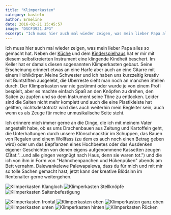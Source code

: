 ```yaml
---
title: "Klimperkasten"
category: basteln
author: Ermeline
date: 2016-02-21 15:45:57
image: "DSCF3921.JPG"
excerpt: "Ich muss hier auch mal wieder zeigen, was mein lieber Papa alles so gemacht hat."
---
```


Ich muss hier auch mal wieder zeigen, was mein lieber Papa alles so gemacht hat. Neben der [Küche](http://flauschiversum.de/2014/08/hexenkuche/) und dem [Kinderspielhaus](http://flauschiversum.de/2014/06/kinderspielhaus-deluxe/) hat er mir mit diesem selbstkreierten Instrument eine klingende Kindheit beschert. Im Keller hat er damals diesen sogenannten Klimperkasten gebaut. Seine Erscheinung erinnert etwas an eine Harfe aber auch an eine Gitarre mit einem Hohlkörper. Meine Schwester und ich haben uns kurzzeitig kreativ mit Buntstiften ausgelebt, die Überreste sieht man noch an manchen Stellen durch. Der Klimperkasten war nie gestimmt oder wurde je von einem Profi bespielt, aber es machte einfach Spaß an den Knöpfen zu drehen, den Saiten zu zupfen und so dem Instrument seine Töne zu entlocken. Leider sind die Saiten nicht mehr komplett und auch die eine Plastikleiste hat gelitten, nichtsdestotrotz wird dies auch weiterhin mein Begleiter sein, auch wenn es als Zeuge für meine unmusikalische Seite steht. 

Ich erinnere mich immer gerne an die Dinge, die ich mit meinem Vater angestellt habe, ob es ums Drachenbauen aus Zeitung und Kartoffeln geht, die Unterhaltungen durch unsere Klönschnacktür im Schuppen, das Bauen von Regalen und einem Wollfass (zu dem es auch noch einen Betrag geben wird) oder um das Bepflanzen eines Hochbeetes oder das Ausdenken eigener Geschichten von denen eigens aufgenommene Kassetten zeugen (Zitat:"...und alle gingen vergnügt nach Haus, denn sie waren tot.") und die ich von ihm in Form von "Hahnchenpanchen und Hükenpüken" abends am Bett vernahm. Dalewankelewe Palewapalewa, dass du für mich und mit mir so tolle Sachen gemacht hast, jetzt kann der kreative Blödsinn im Rentenalter gerne weitergehen.

![Klimperkasten Klangloch](DSCF3922.JPG)
![Klimperkasten Stellknöpfe](DSCF3924.JPG)
![Klimperkasten Saitenbefestigung](DSCF3926.JPG)

![Klimperkasten frontal](DSCF3921.JPG)
![Klimperkasten oben](DSCF3923.JPG)
![Klimperkasten ganz oben](DSCF3925.JPG)
![Klimperkasten unten](DSCF3927.JPG)
![Klimperkasten hinten](DSCF3929.JPG)
![Klimperkasten Rücken](DSCF3930.JPG)

